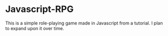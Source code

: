# Javascript-RPG
This is a simple role-playing game made in Javascript from a tutorial. I plan to expand upon it over time.
